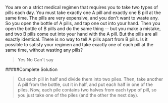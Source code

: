 You are on a strict medical regimen that requires you to take two types of pills each day. You must take exactly one A pill and exactly one B pill at the same time. The pills are very expensive, and you don't want to waste any. So you open the bottle of A pills, and tap one out into your hand. Then you open the bottle of B pills and do the same thing -- but you make a mistake, and two B pills come out into your hand with the A pill. But the pills are all exactly identical. There is no way to tell A pills apart from B pills. Is it possible to satisfy your regimen and take exactly one of each pill at the same time, without wasting any pills?

>Yes
>No
>Can't say
 
#####Complete Solution
>Cut each pill in half and divide them into two piles. Then, take another A pill from the bottle, cut it in half, and put each half in one of the piles. Now, each pile contains two halves from each type of pill, so you just take one of the piles (and the other the next day).

